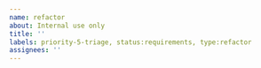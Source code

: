 ```yaml
---
name: refactor
about: Internal use only
title: ''
labels: priority-5-triage, status:requirements, type:refactor
assignees: ''
---
```

